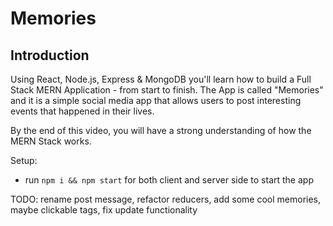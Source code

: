 # Memories

## Introduction

Using React, Node.js, Express & MongoDB you'll learn how to build a Full Stack MERN Application - from start to finish. The App is called "Memories" and it is a simple social media app that allows users to post interesting events that happened in their lives.

By the end of this video, you will have a strong understanding of how the MERN Stack works.

Setup:

- run `npm i && npm start` for both client and server side to start the app

TODO: rename post message, refactor reducers, add some cool memories, maybe clickable tags, fix update functionality
